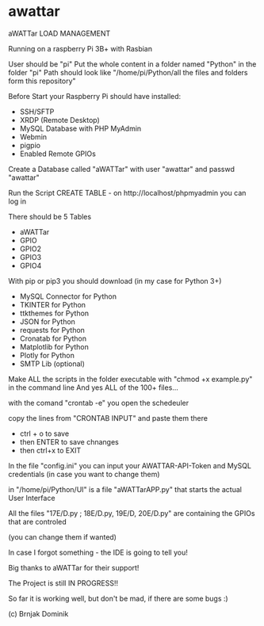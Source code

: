 # awattar
aWATTar LOAD MANAGEMENT

Running on a raspberry Pi 3B+ with Rasbian

User should be "pi"
Put the whole content in a folder named "Python" in the folder "pi"
Path should look like "/home/pi/Python/all the files and folders form this repository" 

Before Start your Raspberry Pi should have installed:

- SSH/SFTP 
- XRDP (Remote Desktop)
- MySQL Database with PHP MyAdmin 
- Webmin
- pigpio
- Enabled Remote GPIOs  

Create a Database called "aWATTar" with user "awattar" and passwd "awattar" 

Run the Script CREATE TABLE - on http://localhost/phpmyadmin you can log in

There should be 5 Tables
- aWATTar
- GPIO
- GPIO2
- GPIO3
- GPIO4

With pip or pip3 you should download
(in my case for Python 3+)
- MySQL Connector for Python
- TKINTER for Python
- ttkthemes for Python
- JSON for Python
- requests for Python
- Cronatab for Python
- Matplotlib for Python
- Plotly for Python
- SMTP Lib (optional)

Make ALL the scripts in the folder executable with "chmod +x example.py" in the command line
And yes ALL of the 100+ files...

with the comand "crontab -e" you open the schedeuler

copy the lines from "CRONTAB INPUT" and paste them there
- ctrl + o to save 
- then ENTER to save chnanges
- then ctrl+x to EXIT 

In the file "config.ini" you can input your AWATTAR-API-Token and MySQL credentials (in case you want to change them)

in "/home/pi/Python/UI" is a file "aWATTarAPP.py" that starts the actual User Interface

All the files "17E/D.py ; 18E/D.py, 19E/D, 20E/D.py" are containing the GPIOs that are controled 

(you can change them if wanted)

In case I forgot something - the IDE is going to tell you!

Big thanks to aWATTar for their support!

The Project is still IN PROGRESS!! 

So far it is working well, but don't be mad, if there are some bugs :)

(c) Brnjak Dominik

